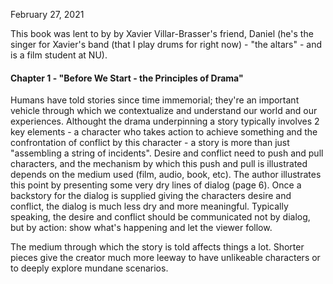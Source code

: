 February 27, 2021

This book was lent to by by Xavier Villar-Brasser's friend, Daniel (he's the singer for Xavier's band (that I play drums for right now) - "the altars" - and is a film student at NU).

#### Chapter 1 - "Before We Start - the Principles of Drama"
Humans have told stories since time immemorial; they're an important vehicle through which we contextualize and understand our world and our experiences. Althought the drama underpinning a story typically involves 2 key elements - a character who takes action to achieve something and the confrontation of conflict by this character - a story is more than just "assembling a string of incidents". Desire and conflict need to push and pull characters, and the mechanism by which this push and pull is illustrated depends on the medium used (film, audio, book, etc). The author illustrates this point by presenting some very dry lines of dialog (page 6). Once a backstory for the dialog is supplied giving the characters desire and conflict, the dialog is much less dry and more meaningful. Typically speaking, the desire and conflict should be communicated not by dialog, but by action: show what's happening and let the viewer follow.

The medium through which the story is told affects things a lot. Shorter pieces give the creator much more leeway to have unlikeable characters or to deeply explore mundane scenarios.